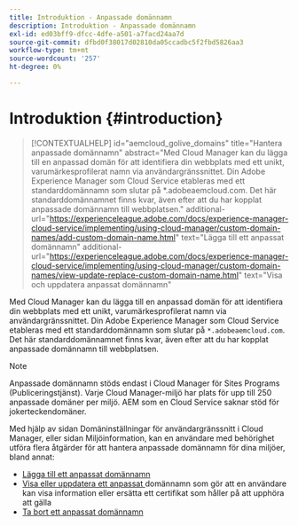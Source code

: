 ```yaml
---
title: Introduktion - Anpassade domännamn
description: Introduktion - Anpassade domännamn
exl-id: ed03bff9-dfcc-4dfe-a501-a7facd24aa7d
source-git-commit: dfbd0f38017d02810da05ccadbc5f2fbd5826aa3
workflow-type: tm+mt
source-wordcount: '257'
ht-degree: 0%

---
```


# Introduktion {#introduction}

>[!CONTEXTUALHELP]
>id="aemcloud_golive_domains"
>title="Hantera anpassade domännamn"
>abstract="Med Cloud Manager kan du lägga till en anpassad domän för att identifiera din webbplats med ett unikt, varumärkesprofilerat namn via användargränssnittet. Din Adobe Experience Manager som Cloud Service etableras med ett standarddomännamn som slutar på *.adobeaemcloud.com. Det här standarddomännamnet finns kvar, även efter att du har kopplat anpassade domännamn till webbplatsen."
>additional-url="https://experienceleague.adobe.com/docs/experience-manager-cloud-service/implementing/using-cloud-manager/custom-domain-names/add-custom-domain-name.html" text="Lägga till ett anpassat domännamn"
>additional-url="https://experienceleague.adobe.com/docs/experience-manager-cloud-service/implementing/using-cloud-manager/custom-domain-names/view-update-replace-custom-domain-name.html" text="Visa och uppdatera anpassat domännamn"

Med Cloud Manager kan du lägga till en anpassad domän för att identifiera din webbplats med ett unikt, varumärkesprofilerat namn via användargränssnittet. Din Adobe Experience Manager som Cloud Service etableras med ett standarddomännamn som slutar på `*.adobeaemcloud.com`. Det här standarddomännamnet finns kvar, även efter att du har kopplat anpassade domännamn till webbplatsen.

>[!NOTE]
>Anpassade domännamn stöds endast i Cloud Manager för Sites Programs (Publiceringstjänst). Varje Cloud Manager-miljö har plats för upp till 250 anpassade domäner per miljö. AEM som en Cloud Service saknar stöd för jokerteckendomäner.

Med hjälp av sidan Domäninställningar för användargränssnitt i Cloud Manager, eller sidan Miljöinformation, kan en användare med behörighet utföra flera åtgärder för att hantera anpassade domännamn för dina miljöer, bland annat:

* [Lägga till ett anpassat domännamn](/help/implementing/cloud-manager/custom-domain-names/add-custom-domain-name.md)
* [Visa eller uppdatera ett anpassat ](/help/implementing/cloud-manager/custom-domain-names/view-update-replace-custom-domain-name.md) domännamn som gör att en användare kan visa information eller ersätta ett certifikat som håller på att upphöra att gälla
* [Ta bort ett anpassat domännamn](/help/implementing/cloud-manager/custom-domain-names/delete-custom-domain-name.md)
